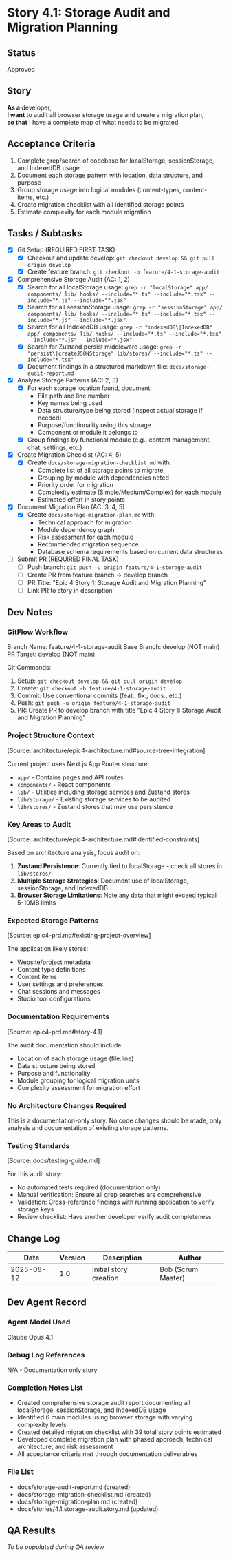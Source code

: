 # Story 4.1: Storage Audit and Migration Planning

## Status
Approved

## Story
**As a** developer,  
**I want** to audit all browser storage usage and create a migration plan,  
**so that** I have a complete map of what needs to be migrated.

## Acceptance Criteria
1. Complete grep/search of codebase for localStorage, sessionStorage, and IndexedDB usage
2. Document each storage pattern with location, data structure, and purpose
3. Group storage usage into logical modules (content-types, content-items, etc.)
4. Create migration checklist with all identified storage points
5. Estimate complexity for each module migration

## Tasks / Subtasks
- [x] Git Setup (REQUIRED FIRST TASK)
  - [x] Checkout and update develop: `git checkout develop && git pull origin develop`
  - [x] Create feature branch: `git checkout -b feature/4-1-storage-audit`
- [x] Comprehensive Storage Audit (AC: 1, 2)
  - [x] Search for all localStorage usage: `grep -r "localStorage" app/ components/ lib/ hooks/ --include="*.ts" --include="*.tsx" --include="*.js" --include="*.jsx"`
  - [x] Search for all sessionStorage usage: `grep -r "sessionStorage" app/ components/ lib/ hooks/ --include="*.ts" --include="*.tsx" --include="*.js" --include="*.jsx"`
  - [x] Search for all IndexedDB usage: `grep -r "indexedDB\|IndexedDB" app/ components/ lib/ hooks/ --include="*.ts" --include="*.tsx" --include="*.js" --include="*.jsx"`
  - [x] Search for Zustand persist middleware usage: `grep -r "persist\|createJSONStorage" lib/stores/ --include="*.ts" --include="*.tsx"`
  - [x] Document findings in a structured markdown file: `docs/storage-audit-report.md`
- [x] Analyze Storage Patterns (AC: 2, 3)
  - [x] For each storage location found, document:
    - File path and line number
    - Key names being used
    - Data structure/type being stored (inspect actual storage if needed)
    - Purpose/functionality using this storage
    - Component or module it belongs to
  - [x] Group findings by functional module (e.g., content management, chat, settings, etc.)
- [x] Create Migration Checklist (AC: 4, 5)
  - [x] Create `docs/storage-migration-checklist.md` with:
    - Complete list of all storage points to migrate
    - Grouping by module with dependencies noted
    - Priority order for migration
    - Complexity estimate (Simple/Medium/Complex) for each module
    - Estimated effort in story points
- [x] Document Migration Plan (AC: 3, 4, 5)
  - [x] Create `docs/storage-migration-plan.md` with:
    - Technical approach for migration
    - Module dependency graph
    - Risk assessment for each module
    - Recommended migration sequence
    - Database schema requirements based on current data structures
- [ ] Submit PR (REQUIRED FINAL TASK)
  - [ ] Push branch: `git push -u origin feature/4-1-storage-audit`
  - [ ] Create PR from feature branch → develop branch
  - [ ] PR Title: "Epic 4 Story 1: Storage Audit and Migration Planning"
  - [ ] Link PR to story in description

## Dev Notes

### GitFlow Workflow
Branch Name: feature/4-1-storage-audit
Base Branch: develop (NOT main)  
PR Target: develop (NOT main)

Git Commands:
1. Setup: `git checkout develop && git pull origin develop`
2. Create: `git checkout -b feature/4-1-storage-audit`
3. Commit: Use conventional commits (feat:, fix:, docs:, etc.)
4. Push: `git push -u origin feature/4-1-storage-audit`
5. PR: Create PR to develop branch with title "Epic 4 Story 1: Storage Audit and Migration Planning"

### Project Structure Context
[Source: architecture/epic4-architecture.md#source-tree-integration]

Current project uses Next.js App Router structure:
- `app/` - Contains pages and API routes
- `components/` - React components
- `lib/` - Utilities including storage services and Zustand stores
- `lib/storage/` - Existing storage services to be audited
- `lib/stores/` - Zustand stores that may use persistence

### Key Areas to Audit
[Source: architecture/epic4-architecture.md#identified-constraints]

Based on architecture analysis, focus audit on:
1. **Zustand Persistence**: Currently tied to localStorage - check all stores in `lib/stores/`
2. **Multiple Storage Strategies**: Document use of localStorage, sessionStorage, and IndexedDB
3. **Browser Storage Limitations**: Note any data that might exceed typical 5-10MB limits

### Expected Storage Patterns
[Source: epic4-prd.md#existing-project-overview]

The application likely stores:
- Website/project metadata
- Content type definitions
- Content items
- User settings and preferences
- Chat sessions and messages
- Studio tool configurations

### Documentation Requirements
[Source: epic4-prd.md#story-4.1]

The audit documentation should include:
- Location of each storage usage (file:line)
- Data structure being stored
- Purpose and functionality
- Module grouping for logical migration units
- Complexity assessment for migration effort

### No Architecture Changes Required
This is a documentation-only story. No code changes should be made, only analysis and documentation of existing storage patterns.

### Testing Standards
[Source: docs/testing-guide.md]

For this audit story:
- No automated tests required (documentation only)
- Manual verification: Ensure all grep searches are comprehensive
- Validation: Cross-reference findings with running application to verify storage keys
- Review checklist: Have another developer verify audit completeness

## Change Log
| Date | Version | Description | Author |
|------|---------|-------------|--------|
| 2025-08-12 | 1.0 | Initial story creation | Bob (Scrum Master) |

## Dev Agent Record

### Agent Model Used
Claude Opus 4.1

### Debug Log References
N/A - Documentation only story

### Completion Notes List
- Created comprehensive storage audit report documenting all localStorage, sessionStorage, and IndexedDB usage
- Identified 6 main modules using browser storage with varying complexity levels
- Created detailed migration checklist with 39 total story points estimated
- Developed complete migration plan with phased approach, technical architecture, and risk assessment
- All acceptance criteria met through documentation deliverables

### File List
- docs/storage-audit-report.md (created)
- docs/storage-migration-checklist.md (created)
- docs/storage-migration-plan.md (created)
- docs/stories/4.1.storage-audit.story.md (updated)

## QA Results
*To be populated during QA review*